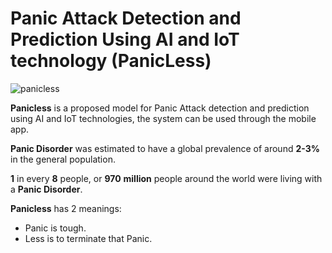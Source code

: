 # Panic Attack Detection and Prediction Using AI and IoT technology (PanicLess)

![panicless](https://github.com/PanicLess-2023/.github/assets/77099631/362a673d-e3c5-4009-a93b-d099729fb017)

**Panicless** is a proposed model for Panic Attack detection and prediction using AI and IoT technologies, the system can be used through the mobile app.

**Panic Disorder** was estimated to have a global prevalence of around **2-3%** in the general population.

**1** in every **8** people, or **970** **million** people around the world were living with a **Panic Disorder**. 

**Panicless** has 2 meanings:

-  Panic is tough.
-  Less is to terminate that Panic.



